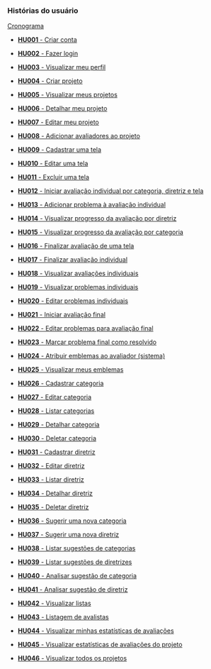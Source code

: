 ### Histórias do usuário

[Cronograma](./cronograma.md)

- [**HU001** - Criar conta](./hu-001/read.md)
- [**HU002** - Fazer login](./hu-002/read.md)
- [**HU003** - Visualizar meu perfil]()

- [**HU004** - Criar projeto](./hu-004/read.md)
- [**HU005** - Visualizar meus projetos](./hu-005/read.md)
- [**HU006** - Detalhar meu projeto](./hu-006/read.md)
- [**HU007** - Editar meu projeto]()
- [**HU008** - Adicionar avaliadores ao projeto]()
- [**HU009** - Cadastrar uma tela](./hu-009/read.md)
- [**HU010** - Editar uma tela]()
- [**HU011** - Excluir uma tela]()

- [**HU012** - Iniciar avaliação individual por categoria, diretriz e tela](./hu-012/read.md)
- [**HU013** - Adicionar problema à avaliação individual]()
- [**HU014** - Visualizar progresso da avaliação por diretriz]()
- [**HU015** - Visualizar progresso da avaliação por categoria]()
- [**HU016** - Finalizar avaliação de uma tela]()
- [**HU017** - Finalizar avaliação individual]()
- [**HU018** - Visualizar avaliações individuais]()
- [**HU019** - Visualizar problemas individuais]()
- [**HU020** - Editar problemas individuais]()
- [**HU021** - Iniciar avaliação final]()
- [**HU022** - Editar problemas para avaliação final]()
- [**HU023** - Marcar problema final como resolvido]()

- [**HU024** - Atribuir emblemas ao avaliador (sistema)]()
- [**HU025** - Visualizar meus emblemas]()

- [**HU026** - Cadastrar categoria]()
- [**HU027** - Editar categoria]()
- [**HU028** - Listar categorias]()
- [**HU029** - Detalhar categoria]()
- [**HU030** - Deletar categoria]()

- [**HU031** - Cadastrar diretriz]()
- [**HU032** - Editar diretriz]()
- [**HU033** - Listar diretriz]()
- [**HU034** - Detalhar diretriz]()
- [**HU035** - Deletar diretriz]()

- [**HU036** - Sugerir uma nova categoria]()
- [**HU037** - Sugerir uma nova diretriz]()
- [**HU038** - Listar sugestões de categorias]()
- [**HU039** - Listar sugestões de diretrizes]()
- [**HU040** - Analisar sugestão de categoria]()
- [**HU041** - Analisar sugestão de diretriz]()
- [**HU042** - Visualizar listas]()

- [**HU043** - Listagem de avalistas]()

- [**HU044** - Visualizar minhas estatísticas de avaliações]()
- [**HU045** - Visualizar estatísticas de avaliações do projeto]()

- [**HU046** - Visualizar todos os projetos]()

